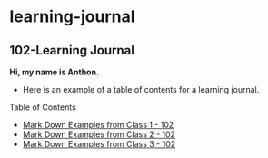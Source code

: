 # learning-journal

## 102-Learning Journal

**Hi, my name is Anthon.**


- Here is an example of a table of contents for a learning journal.

Table of Contents
- [Mark Down Examples from Class 1 - 102](/MarkDownExamples.md)
- [Mark Down Examples from Class 2 - 102](/MarkDownExamples.md)
- [Mark Down Examples from Class 3 - 102](/MarkDownExamples.md)
